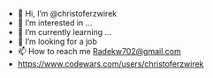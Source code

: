 - 👋 Hi, I’m @christoferzwirek
- 👀 I’m interested in ...
- 🌱 I’m currently learning ...
- 💞️ I’m looking for a job
- 📫 How to reach me Radekw702@gmail.com
- https://www.codewars.com/users/christoferzwirek
<!---
christoferzwirek/christoferzwirek is a ✨ special ✨ repository because its `README.md` (this file) appears on your GitHub profile.
You can click the Preview link to take a look at your changes.
--->
